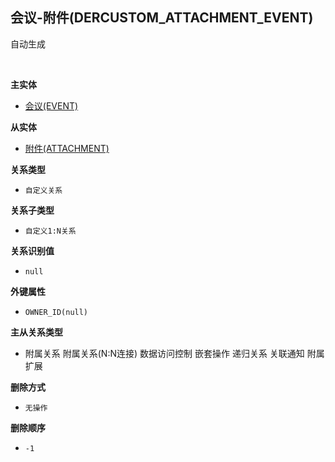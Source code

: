 ## 会议-附件(DERCUSTOM_ATTACHMENT_EVENT) <!-- {docsify-ignore-all} -->

自动生成

<br>
<p class="panel-title"><b>主实体</b></p>

* [会议(EVENT)](module/crm/event)

<p class="panel-title"><b>从实体</b></p>

* [附件(ATTACHMENT)](module/crm/attachment)

<p class="panel-title"><b>关系类型</b></p>

* `自定义关系`

<p class="panel-title"><b>关系子类型</b></p>

* `自定义1:N关系`

<p class="panel-title"><b>关系识别值</b></p>

* `null`

<p class="panel-title"><b>外键属性</b></p>

* `OWNER_ID(null)`

<p class="panel-title"><b>主从关系类型</b></p>

* <i class="fa fa-check-square"/></i> 附属关系 <i class="fa fa-square"/></i> 附属关系(N:N连接) <i class="fa fa-square"/></i> 数据访问控制 <i class="fa fa-check-square"/></i> 嵌套操作 <i class="fa fa-square"/></i> 递归关系 <i class="fa fa-square"/></i> 关联通知 <i class="fa fa-square"/></i> 附属扩展

<p class="panel-title"><b>删除方式</b></p>

* `无操作`

<p class="panel-title"><b>删除顺序</b></p>

* `-1`
